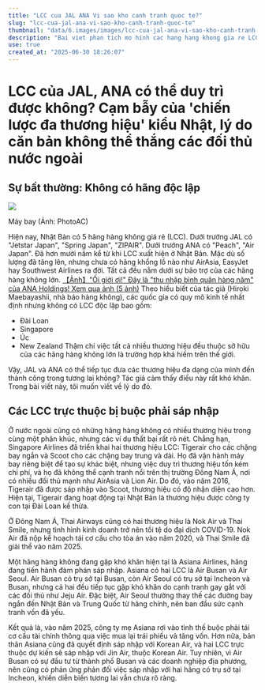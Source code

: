 ```yaml
---
title: "LCC cua JAL ANA Vi sao kho canh tranh quoc te?"
slug: "lcc-cua-jal-ana-vi-sao-kho-canh-tranh-quoc-te"
thumbnail: "data/6.images/images/lcc-cua-jal-ana-vi-sao-kho-canh-tranh-quoc-te.webp"
description: "Bai viet phan tich mo hinh cac hang hang khong gia re LCC cua Nhat Ban, tat ca deu thuoc JAL hoac ANA. So sanh voi cac quoc gia khac va ly giai vi sao mo hinh da thuong hieu nay kho thanh cong va canh tranh voi doi thu quoc te."
use: true
created_at: "2025-06-30 18:26:07"
---
```


# LCC của JAL, ANA có thể duy trì được không? Cạm bẫy của 'chiến lược đa thương hiệu' kiểu Nhật, lý do căn bản không thể thắng các đối thủ nước ngoài

## Sự bất thường: Không có hãng độc lập

![](/images/20250630-10095836-merkmal-000-4-view.webp)

Máy bay (Ảnh: PhotoAC)

Hiện nay, Nhật Bản có 5 hãng hàng không giá rẻ (LCC). Dưới trướng JAL có "Jetstar Japan", "Spring Japan", "ZIPAIR". Dưới trướng ANA có "Peach", "Air Japan". Đã hơn mười năm kể từ khi LCC xuất hiện ở Nhật Bản. Mặc dù số lượng đã tăng lên, nhưng chưa có hãng khổng lồ nào như AirAsia, EasyJet hay Southwest Airlines ra đời. Tất cả đều nằm dưới sự bảo trợ của các hãng hàng không lớn.
[【Ảnh】"Ối giời ơi!" Đây là "thu nhập bình quân hàng năm" của ANA Holdings! Xem qua ảnh (5 ảnh)](https://merkmal-biz.jp/photo/95836?utm_source=news.yahoo.co.jp&utm_medium=referral&utm_campaign=feed&utm_content=95836_6)
Theo hiểu biết của tác giả (Hiroki Maebayashii, nhà báo hàng không), các quốc gia có quy mô kinh tế nhất định nhưng không có LCC độc lập bao gồm:
*   Đài Loan
*   Singapore
*   Úc
*   New Zealand
Thậm chí việc tất cả nhiều thương hiệu đều thuộc sở hữu của các hãng hàng không lớn là trường hợp khá hiếm trên thế giới.

Vậy, JAL và ANA có thể tiếp tục đưa các thương hiệu đa dạng của mình đến thành công trong tương lai không? Tác giả cảm thấy điều này rất khó khăn. Trong bài viết này, tôi muốn viết về lý do đó.

## Các LCC trực thuộc bị buộc phải sáp nhập

Ở nước ngoài cũng có những hãng hàng không có nhiều thương hiệu trong cùng một phân khúc, nhưng các ví dụ thất bại rất rõ nét.
Chẳng hạn, Singapore Airlines đã triển khai hai thương hiệu LCC: Tigerair cho các chặng bay ngắn và Scoot cho các chặng bay trung và dài. Họ đã vận hành máy bay riêng biệt để tạo sự khác biệt, nhưng việc duy trì thương hiệu tốn kém chi phí, và họ đã không thể cạnh tranh nổi trên thị trường Đông Nam Á, nơi có nhiều đối thủ mạnh như AirAsia và Lion Air. Do đó, vào năm 2016, Tigerair đã được sáp nhập vào Scoot, thương hiệu có độ nhận diện cao hơn. Hiện tại, Tigerair đang hoạt động tại Nhật Bản là thương hiệu được công ty con tại Đài Loan kế thừa.

Ở Đông Nam Á, Thai Airways cũng có hai thương hiệu là Nok Air và Thai Smile, nhưng tình hình kinh doanh trở nên tồi tệ do đại dịch COVID-19. Nok Air đã nộp kế hoạch tái cơ cấu cho tòa án vào năm 2020, và Thai Smile đã giải thể vào năm 2025.

Một hãng hàng không đang gặp khó khăn hiện tại là Asiana Airlines, hãng đang tiến hành đàm phán sáp nhập. Asiana có hai LCC là Air Busan và Air Seoul. Air Busan có trụ sở tại Busan, còn Air Seoul có trụ sở tại Incheon và Busan, nhưng cả hai đều tiếp tục gặp khó khăn do cạnh tranh gay gắt với các đối thủ như Jeju Air. Đặc biệt, Air Seoul thường thay thế các đường bay ngắn đến Nhật Bản và Trung Quốc từ hãng chính, nên ban đầu sức cạnh tranh vốn đã yếu.

Kết quả là, vào năm 2025, công ty mẹ Asiana rơi vào tình thế buộc phải tái cơ cấu tài chính thông qua việc mua lại trái phiếu và tăng vốn. Hơn nữa, bản thân Asiana cũng đã quyết định sáp nhập với Korean Air, và hai LCC trực thuộc dự kiến sẽ sáp nhập với Jin Air, thuộc Korean Air.
Tuy nhiên, vì Air Busan có sự đầu tư từ thành phố Busan và các doanh nghiệp địa phương, nên cũng có phản ứng phản đối việc sáp nhập với hai hãng có trụ sở tại Incheon, khiến diễn biến tương lai vẫn chưa rõ ràng.